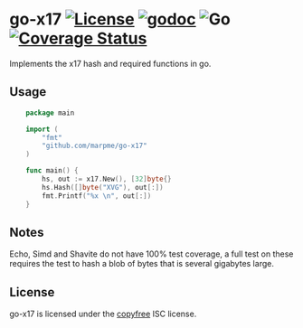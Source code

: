 # go-x17 [![License](https://img.shields.io/badge/license-ISC-blue.svg)](https://github.com/marpme/go-x17/blob/master/license.md) [![godoc](https://img.shields.io/badge/go-documentation-blue.svg)](https://godoc.org/github.com/marpme/go-x17) ![Go](https://github.com/marpme/go-x17/workflows/Go/badge.svg) [![Coverage Status](https://coveralls.io/repos/github/marpme/go-x17/badge.svg?branch=master)](https://coveralls.io/github/marpme/go-x17?branch=master)

Implements the x17 hash and required functions in go.

## Usage

```go
	package main

	import (
		"fmt"
		"github.com/marpme/go-x17"
	)

	func main() {
		hs, out := x17.New(), [32]byte{}
		hs.Hash([]byte("XVG"), out[:])
		fmt.Printf("%x \n", out[:])
	}
```

## Notes

Echo, Simd and Shavite do not have 100% test coverage, a full test on these
requires the test to hash a blob of bytes that is several gigabytes large.

## License

go-x17 is licensed under the [copyfree](http://copyfree.org) ISC license.
